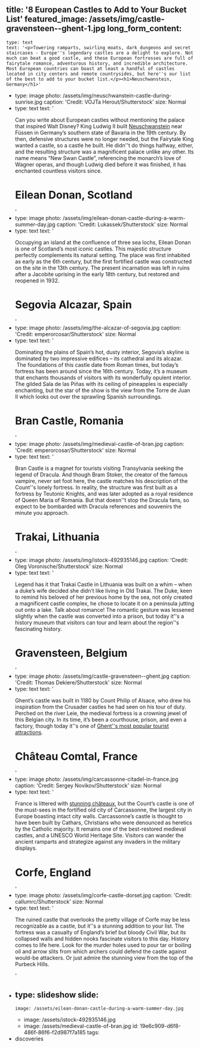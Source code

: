 title: '8 European Castles to Add to Your Bucket List'
featured_image: /assets/img/castle-gravensteen--ghent-1.jpg
long_form_content:
  -
    type: text
    text: '<p>Towering ramparts, swirling moats, dark dungeons and secret staircases - Europe''s legendary castles are a delight to explore. Not much can beat a good castle, and these European fortresses are full of fairytale romance, adventurous history, and incredible architecture. Most European countries can boast at least a handful of castles located in city centers and remote countrysides, but here''s our list of the best to add to your bucket list.</p><h1>Neuschwanstein, Germany</h1>'
  -
    type: image
    photo: /assets/img/neuschwanstein-castle-during-sunrise.jpg
    caption: 'Credit: VOJTa Herout/Shutterstock'
    size: Normal
  -
    type: text
    text: '<p>Can you write about European castles without mentioning the palace that inspired Walt Disney? King Ludwig II built&nbsp;<a href="https://www.thediscoverer.com/blog/the-dramatic-history-behind-neuschwanstein-castle/">Neuschwanstein</a>&nbsp;near Füssen in Germany’s southern state of Bavaria in the 19th century. By then, defensive structures were no longer needed, but the Fairytale King wanted a castle, so a castle he built. He didn''t do things halfway, either, and the resulting structure was a magnificent palace unlike any other. Its name means “New Swan Castle”, referencing the monarch’s love of Wagner operas, and though Ludwig died before it was finished, it has enchanted countless visitors since.</p><h1>Eilean Donan, Scotland</h1>'
  -
    type: image
    photo: /assets/img/eilean-donan-castle-during-a-warm-summer-day.jpg
    caption: 'Credit: Lukassek/Shutterstock'
    size: Normal
  -
    type: text
    text: '<p>Occupying an island at the confluence of three sea lochs, Eilean Donan is one of Scotland’s most iconic castles. This majestic structure perfectly complements its natural setting. The place was first inhabited as early as the 6th century, but the first fortified castle was constructed on the site in the 13th century. The present incarnation was left in ruins after a Jacobite uprising in the early 18th century, but restored and reopened in 1932.</p><h1>Segovia Alcazar, Spain</h1>'
  -
    type: image
    photo: /assets/img/the-alcazar-of-segovia.jpg
    caption: 'Credit: emperorcosar/Shutterstock'
    size: Normal
  -
    type: text
    text: '<p>Dominating the plains of Spain’s hot, dusty interior, Segovia’s skyline is dominated by two impressive edifices – its cathedral and its alcazar. &nbsp;The foundations of this castle date from Roman times, but today’s fortress has been around since the 16th century. Today, it’s a museum that enchants thousands of visitors with its wonderfully opulent interior. The gilded Sala de las Piñas with its ceiling of pineapples is especially enchanting, but the star of the show is the view from the Torre de Juan II which looks out over the sprawling Spanish surroundings.</p><h1>Bran Castle, Romania</h1>'
  -
    type: image
    photo: /assets/img/medieval-castle-of-bran.jpg
    caption: 'Credit: emperorcosar/Shutterstock'
    size: Normal
  -
    type: text
    text: '<p>Bran Castle is a magnet for tourists visiting Transylvania seeking the legend of Dracula. And though Bram Stoker, the creator of the famous vampire, never set foot here, the castle matches his description of the Count''s lonely fortress. In reality, the structure was first built as a fortress by Teutonic Knights, and was later adopted as a royal residence of Queen Maria of Romania. But that doesn''t stop the Dracula fans, so expect to be bombarded with Dracula references and souvenirs the minute you approach.</p><h1>Trakai, Lithuania</h1>'
  -
    type: image
    photo: /assets/img/istock-492935146.jpg
    caption: 'Credit: Oleg Voronische/Shutterstock'
    size: Normal
  -
    type: text
    text: '<p>Legend has it that Trakai Castle in Lithuania was built on a whim – when a duke’s wife decided she didn’t like living in Old Trakai. The Duke, keen to remind his beloved of her previous home by the sea, not only created a magnificent castle complex, he chose to locate it on a peninsula jutting out onto a lake. Talk about romance! The romantic gesture was lessened slightly when the castle was converted into a prison, but today it''s a history museum that visitors can tour and learn about the region''s fascinating history.</p><h1>Gravensteen, Belgium</h1>'
  -
    type: image
    photo: /assets/img/castle-gravensteen--ghent.jpg
    caption: 'Credit: Thomas Dekiere/Shutterstock'
    size: Normal
  -
    type: text
    text: '<p>Ghent’s castle was built in 1180 by Count Philip of Alsace, who drew his inspiration from the Crusader castles he had seen on his tour of duty. Perched on the river Leie, the medieval fortress is a crowning jewel of this Belgian city. In its time, it’s been a courthouse, prison, and even a factory, though today it''s one of&nbsp;<a href="https://www.thediscoverer.com/editions/60">Ghent''s most popular tourist attractions</a>.</p><h1>Château Comtal, France</h1>'
  -
    type: image
    photo: /assets/img/carcassonne-citadel-in-france.jpg
    caption: 'Credit: Sergey Novikov/Shutterstock'
    size: Normal
  -
    type: text
    text: '<p>France is littered with&nbsp;<a href="https://www.thediscoverer.com/blog/10-french-chateaux-youll-fall-in-love-with/">stunning châteaux</a>, but the Count’s castle is one of the must-sees in the fortified old city of Carcassonne, the largest city in Europe boasting intact city walls. Carcassonne’s castle is thought to have been built by Cathars, Christians who were denounced as heretics by the Catholic majority. It remains one of the best-restored medieval castles, and a UNESCO World Heritage Site. Visitors can wander the ancient ramparts and strategize against any invaders in the military displays.</p><h1>Corfe, England</h1>'
  -
    type: image
    photo: /assets/img/corfe-castle-dorset.jpg
    caption: 'Credit: callumrc/Shutterstock'
    size: Normal
  -
    type: text
    text: '<p>The ruined castle that overlooks the pretty village of Corfe may be less recognizable as a castle, but it''s a stunning addition to your list. The fortress was a casualty of England’s brief but bloody Civil War, but its collapsed walls and hidden nooks fascinate visitors to this day. History comes to life here. Look for the murder holes used to pour tar or boiling oil and arrow slits from which archers could defend the castle against would-be attackers. Or just admire the stunning view from the top of the Purbeck Hills.</p>'
  -
    type: slideshow
    slide:
      -
        image: /assets/eilean-donan-castle-during-a-warm-summer-day.jpg
      -
        image: /assets/istock-492935146.jpg
      -
        image: /assets/medieval-castle-of-bran.jpg
id: 19e6c909-d6f8-486f-86f6-f2d987f7a185
tags:
  - discoveries
